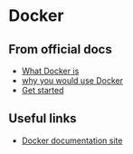 # Docker #

## From official docs ##

* [What Docker is](what-docker/README.md)
* [why you would use Docker](use-cases/README.md)
* [Get started](get-started/README.md)

## Useful links ##

* [Docker documentation site](https://docs.docker.com/)
